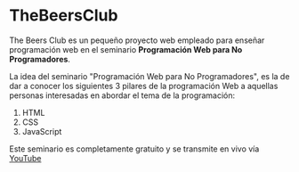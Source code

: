 # TheBeersClub
The Beers Club es un pequeño proyecto web empleado para enseñar programación web en el seminario **Programación Web para No Programadores**.

La idea del seminario "Programación Web para No Programadores", es la de dar a conocer los siguientes 3 pilares de la programación Web a aquellas personas interesadas en abordar el tema de la programación:

1. HTML
2. CSS
3. JavaScript

Este seminario es completamente gratuito y se transmite en vivo vía [YouTube](https://www.youtube.com/playlist?list=PLxTi7xWqnnsLhDLcgq1iP6OoEYQsVyT4Z)